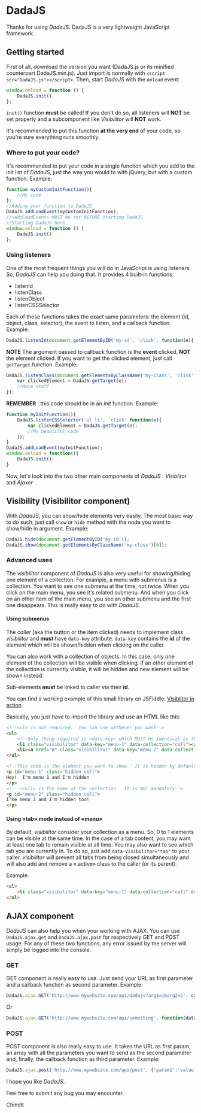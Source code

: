 # DadaJS
Thanks for using *DadaJS*.
DadaJS is a very lightweight JavaScript framework.

## Getting started
First of all, download the version you want (DadaJS.js or its minified counterpart DadaJS.min.js).
Just import is normally with `<script scr="DadaJS.js"></script>`.
Then, start *DadaJS* with the `onload` event:
```javascript
window.onload = function () {
    DadaJS.init()
};
```
`init()` function **must** be called!  If you don't do so, all listeners will **NOT** be set properly and a subcomponent like
*Visibilitor* will **NOT** work.

It's recommended to put this function **at the very end** of your code, so you're sure everything runs smoothly.

### Where to put your code?
It's recommended to put your code in a single function which you add to the init list of *DadaJS*, just the way you would to with jQuery, but with a custom function.
Example:
```javascript
function myCustomInitFunction(){
    //My code
};
//Adding your function to DadaJS
DadaJS.addLoadEvent(myCustomInitFunction);
//«addLoadEvent» MUST be set BEFORE starting DadaJS
//Starting DadaJS here
window.onload = function () {
    DadaJS.init()
};
```

### Using listeners
One of the most frequent things you will do in JavaScript is using listeners.
So, *DadaJS* can help you doing that.  It provides 4 built-in functions:

* listenId
* listenClass
* listenObject
* listenCSSSelector

Each of these functions takes the exact same parameters: the element (id, object, class, selector), the event to listen, and a callback function.
Example:
```javascript
DadaJS.listenId(document.getElementByID('my-id', 'click', function(e){ //My code when 'my-id' is clicked'; });
```
**NOTE** The argument passed to callback function is the **event** clicked, **NOT** the element clicked.  If you want to get the clicked element, just call `getTarget` function.
Example:
```javascript
DadaJS.listenClass(document.getElementsByClassName('my-class', 'click', function(e){
    var clickedElement = DadaJS.getTarget(e);
    //More stuff
});
```

**REMEMBER** : this code should be in an *init* function.
Example:
```javascript
function myInitFunction(){
    DadaJS.listenCSSSelector('ul li', 'click' function(e){
        var clickedElement = DadaJS.getTarget(e);
        //My beautiful code
    });
}
DadaJS.addLoadEvent(myInitFunction);
window.onload = function(){
    DadaJS.init();
}
```

Now, let's look into the two other main components of *DadaJS* : *Visiblitor* and *Ajaxer*

## Visibility (Visibilitor component)
With *DadaJS*, you can show/hide elements very easily.
The most basic way to do such, just call `show` or `hide` method with the node you want to show/hide in argument.
Example:
```javascript
DadaJS.hide(document.getElementByID('my-id'));
DadaJS.show(document.getElementsByClassName('my-class')[0]);
```

### Advanced uses
The *visibilitor* component of *DadaJS* is also very useful for showing/hiding one element of a collection.
For example, a menu with submenus is a collection.  You want to see one submenu at the time, not twice.  When you click on the 
main menu, you see it's related submenu.  And when you click on an other item of the main menu, you see an other submenu and the
first one disappears.
This is really easy to do with *DadaJS*.

#### Using submenus
The *caller* (aka the button or the item clicked) needs to implement class *visibilitor* and **must** have `data-key` attribute.
`data-key` contains the **id** of the element which will be shown/hidden when clicking on the caller.

You can also work with a collection of objects.  In this case, only one element of the collection will be visible when clicking.
If an other element of the collection is currently visible, it will be hidden and new element will be shown instead.

Sub-elements **must** be linked to caller via their **id**.

You can find a working example of this small library on JSFiddle: [Visiblitor in action](https://jsfiddle.net/chindit/bwcw6top/)

Basically, you just have to import the library and use an HTML like this:
```html
<!--<ul> is not required.  You can use wathever you want-->
<ul>
    <!--Only thing required is «data-key» which MUST be identical as the ID to show-->
    <li class="visibilitor" data-key="menu-1" data-collection="coll"><a href="#">Menu 1</a></li>
    <li><a href="#" class="visibilitor" data-key="menu-2" data-collection="coll">Menu 2</a></li>
</ul>

<!--This code is the element you want to show.  It is hidden by default.  You can hide it in a CSS file (my «.hidden» class).  «display:none;» is recommended-->
<p id="menu-1" class="hidden coll">
Hey!  I'm menu 1 and I'm hidden
</p>
<!-- «coll» is the name of the collection.  It is NOT mandatory-->
<p id="menu-2" class="hidden coll">
I'me menu 2 and I'm hidden too!
</p>
```

#### Using «tab» mode instead of «menu»
By default, _visibilitor_ consider your collection as a menu.  So, 0 to 1 elements can be visible at the same time.
In the case of a tab content, you may want at least one tab to remain visible at all time.  You may also want to see which
tab you are currently in.  To do so, just add `data-visibilitor="tab"` to your caller.  _visibilitor_ will prevent all tabs from
being closed simultaneously and will also add and remove a «.active» class to the caller (or its parent).

Example:
```html
<ul>
    <li class="visibilitor" data-key="menu-1" data-collection="coll" data-visibilitor="tab"><a href="#">Menu 1</a></li>
</ul>
```

## AJAX component
*DadaJS* can also help you when your working with AJAX.
You can use `DadaJS.ajax.get` and `DadaJS.ajax.post` for respectively GET and POST usage.
For any of these two functions, any error issued by the server will simply be logged into the console.

### GET 
GET component is really easy to use.  Just send your URL as first parameter and a callback function as second parameter.
Example:
```javascript
DadaJS.ajax.GET('http://www.mywebsite.com/api/dadajs?arg1=1&arg2=2', callback);
```
Or
```javascript
DadaJS.ajax.GET('http://www.mywebsite.com/api/something', function(data){ //Do something with data });
```

### POST
POST component is also really easy to use.
It takes the URL as first param, an array with all the parameters you want to send as the second parameter and, finally, the callback function as third parameter.
Example:
```javascript
DadaJS.ajax.post('http://www.mywebsite.com/api/post', {'param1':'value1','param2':'value2'}, callback);
```


I hope you like *DadaJS*.

Feel free to submit any bug you may encounter.

Chindit
